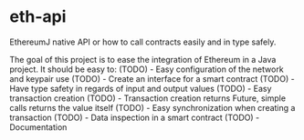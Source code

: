 # eth-api
EthereumJ native API or how to call contracts easily and in type safely.

The goal of this project is to ease the integration of Ethereum in a Java project.
It should be easy to:
(TODO) - Easy configuration of the network and keypair use
(TODO) - Create an interface for a smart contract
(TODO) - Have type safety in regards of input and output values
(TODO) - Easy transaction creation
(TODO) - Transaction creation returns Future, simple calls returns the value itself
(TODO) - Easy synchronization when creating a transaction
(TODO) - Data inspection in a smart contract
(TODO) - Documentation
